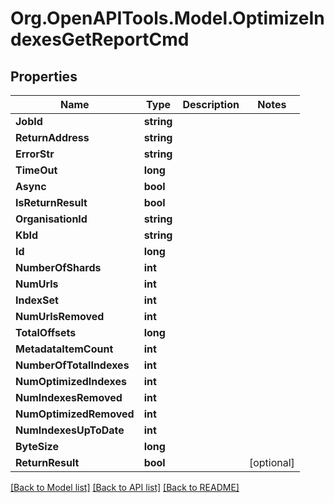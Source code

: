 # Org.OpenAPITools.Model.OptimizeIndexesGetReportCmd

## Properties

Name | Type | Description | Notes
------------ | ------------- | ------------- | -------------
**JobId** | **string** |  | 
**ReturnAddress** | **string** |  | 
**ErrorStr** | **string** |  | 
**TimeOut** | **long** |  | 
**Async** | **bool** |  | 
**IsReturnResult** | **bool** |  | 
**OrganisationId** | **string** |  | 
**KbId** | **string** |  | 
**Id** | **long** |  | 
**NumberOfShards** | **int** |  | 
**NumUrls** | **int** |  | 
**IndexSet** | **int** |  | 
**NumUrlsRemoved** | **int** |  | 
**TotalOffsets** | **long** |  | 
**MetadataItemCount** | **int** |  | 
**NumberOfTotalIndexes** | **int** |  | 
**NumOptimizedIndexes** | **int** |  | 
**NumIndexesRemoved** | **int** |  | 
**NumOptimizedRemoved** | **int** |  | 
**NumIndexesUpToDate** | **int** |  | 
**ByteSize** | **long** |  | 
**ReturnResult** | **bool** |  | [optional] 

[[Back to Model list]](../README.md#documentation-for-models) [[Back to API list]](../README.md#documentation-for-api-endpoints) [[Back to README]](../README.md)

